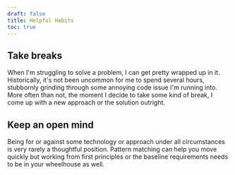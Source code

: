 ```yaml
---
draft: false
title: Helpful Habits
toc: true
---
```


## Take breaks

When I'm struggling to solve a problem, I can get pretty wrapped up in it. Historically, it's not been uncommon for me to spend several hours, stubbornly grinding through some annoying code issue I'm running into.
More often than not, the moment I decide to take some kind of break, I come up with a new approach or the solution outright.

## Keep an open mind

Being for or against some technology or approach under all circumstances is very rarely a thoughtful position.
Pattern matching can help you move quickly but working from first principles or the baseline requirements needs to be in your wheelhouse as well.
